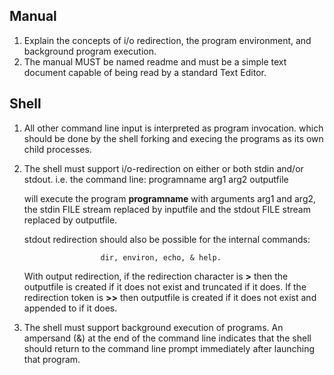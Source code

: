 ## Manual

1. Explain the concepts of i/o redirection, the program environment, and background program execution. 
2. The manual MUST be named readme and must be a simple text document capable of being read by a standard Text Editor.

## Shell
1. All other command line input is interpreted as program invocation.
   which should be done by the shell forking and execing the programs as its own child processes.

2. The shell must support i/o-redirection on either or both stdin and/or stdout. 
   i.e. the command line: 
                        programname arg1 arg2 <inputfile> outputfile 
   
   will execute the program **programname** with arguments arg1 and arg2, the stdin FILE stream
   replaced by inputfile and the stdout FILE stream replaced by outputfile. 

   stdout redirection should also be possible for the internal commands: 
   
                        dir, environ, echo, & help. 
  
   With output redirection, if the redirection character is **>** then the outputfile is
   created if it does not exist and truncated if it does. If the redirection token is **>>** then
   outputfile is created if it does not exist and appended to if it does.

3. The shell must support background execution of programs. An ampersand (&) at the
   end of the command line indicates that the shell should return to the command line
   prompt immediately after launching that program.
